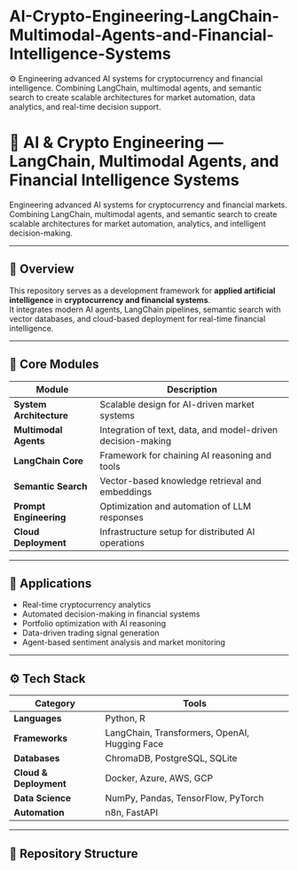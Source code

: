 # AI-Crypto-Engineering-LangChain-Multimodal-Agents-and-Financial-Intelligence-Systems
⚙️ Engineering advanced AI systems for cryptocurrency and financial intelligence. Combining LangChain, multimodal agents, and semantic search to create scalable architectures for market automation, data analytics, and real-time decision support.

# 🧠 AI & Crypto Engineering — LangChain, Multimodal Agents, and Financial Intelligence Systems

Engineering advanced AI systems for cryptocurrency and financial markets.  
Combining LangChain, multimodal agents, and semantic search to create scalable architectures for market automation, analytics, and intelligent decision-making.

---

## 🚀 Overview

This repository serves as a development framework for **applied artificial intelligence** in **cryptocurrency and financial systems**.  
It integrates modern AI agents, LangChain pipelines, semantic search with vector databases, and cloud-based deployment for real-time financial intelligence.

---

## 🧩 Core Modules

| Module | Description |
|---------|--------------|
| **System Architecture** | Scalable design for AI-driven market systems |
| **Multimodal Agents** | Integration of text, data, and model-driven decision-making |
| **LangChain Core** | Framework for chaining AI reasoning and tools |
| **Semantic Search** | Vector-based knowledge retrieval and embeddings |
| **Prompt Engineering** | Optimization and automation of LLM responses |
| **Cloud Deployment** | Infrastructure setup for distributed AI operations |

---

## 💼 Applications

- Real-time cryptocurrency analytics  
- Automated decision-making in financial systems  
- Portfolio optimization with AI reasoning  
- Data-driven trading signal generation  
- Agent-based sentiment analysis and market monitoring  

---

## ⚙️ Tech Stack

| Category | Tools |
|-----------|-------|
| **Languages** | Python, R |
| **Frameworks** | LangChain, Transformers, OpenAI, Hugging Face |
| **Databases** | ChromaDB, PostgreSQL, SQLite |
| **Cloud & Deployment** | Docker, Azure, AWS, GCP |
| **Data Science** | NumPy, Pandas, TensorFlow, PyTorch |
| **Automation** | n8n, FastAPI |

---

## 🧠 Repository Structure
